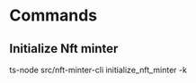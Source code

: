 # Commands 

## Initialize Nft minter
ts-node src/nft-minter-cli initialize_nft_minter -k <Key-pair>
